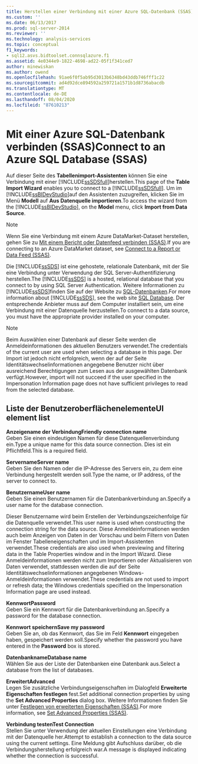 ```yaml
---
title: Herstellen einer Verbindung mit einer Azure SQL-Datenbank (SSAS) | Microsoft-Dokumentation
ms.custom: ''
ms.date: 06/13/2017
ms.prod: sql-server-2014
ms.reviewer: ''
ms.technology: analysis-services
ms.topic: conceptual
f1_keywords:
- sql12.asvs.bidtoolset.connsqlazure.f1
ms.assetid: 4e0344e9-1822-4698-ad22-05f1f341ced7
author: minewiskan
ms.author: owend
ms.openlocfilehash: 91ae6f0f5ab95d3013b6348bd43ddb746fff1c22
ms.sourcegitcommit: ad4d92dce894592a259721a1571b1d8736abacdb
ms.translationtype: MT
ms.contentlocale: de-DE
ms.lasthandoff: 08/04/2020
ms.locfileid: "87610213"
---
```

# <a name="connect-to-an-azure-sql-database-ssas"></a><span data-ttu-id="a17ee-102">Mit einer Azure SQL-Datenbank verbinden (SSAS)</span><span class="sxs-lookup"><span data-stu-id="a17ee-102">Connect to an Azure SQL Database (SSAS)</span></span>
  <span data-ttu-id="a17ee-103">Auf dieser Seite des **Tabellenimport-Assistenten** können Sie eine Verbindung mit einer [!INCLUDE[ssSDSfull](../includes/sssdsfull-md.md)]herstellen.</span><span class="sxs-lookup"><span data-stu-id="a17ee-103">This page of the **Table Import Wizard** enables you to connect to a [!INCLUDE[ssSDSfull](../includes/sssdsfull-md.md)].</span></span> <span data-ttu-id="a17ee-104">Um im [!INCLUDE[ssBIDevStudio](../includes/ssbidevstudio-md.md)]auf den Assistenten zuzugreifen, klicken Sie im Menü **Modell** auf **Aus Datenquelle importieren**.</span><span class="sxs-lookup"><span data-stu-id="a17ee-104">To access the wizard from the [!INCLUDE[ssBIDevStudio](../includes/ssbidevstudio-md.md)], on the **Model** menu, click **Import from Data Source**.</span></span>  
  
> [!NOTE]  
>  <span data-ttu-id="a17ee-105">Wenn Sie eine Verbindung mit einem Azure DataMarket-Dataset herstellen, gehen Sie zu [Mit einem Bericht oder Datenfeed verbinden &#40;SSAS&#41;](connect-to-a-report-or-data-feed-ssas.md).</span><span class="sxs-lookup"><span data-stu-id="a17ee-105">If you are connecting to an Azure DataMarket dataset, see [Connect to a Report or Data Feed &#40;SSAS&#41;](connect-to-a-report-or-data-feed-ssas.md).</span></span>  
  
 <span data-ttu-id="a17ee-106">Die [!INCLUDE[ssSDS](../includes/sssds-md.md)] ist eine gehostete, relationale Datenbank, mit der Sie eine Verbindung unter Verwendung der SQL Server-Authentifizierung herstellen.</span><span class="sxs-lookup"><span data-stu-id="a17ee-106">The [!INCLUDE[ssSDS](../includes/sssds-md.md)] is a hosted, relational database that you connect to by using SQL Server Authentication.</span></span> <span data-ttu-id="a17ee-107">Weitere Informationen zu [!INCLUDE[ssSDS](../includes/sssds-md.md)]finden Sie auf der Website zu [SQL-Datenbanken](https://go.microsoft.com/fwlink/?LinkID=157856).</span><span class="sxs-lookup"><span data-stu-id="a17ee-107">For more information about [!INCLUDE[ssSDS](../includes/sssds-md.md)], see the web site [SQL Database](https://go.microsoft.com/fwlink/?LinkID=157856).</span></span> <span data-ttu-id="a17ee-108">Der entsprechende Anbieter muss auf dem Computer installiert sein, um eine Verbindung mit einer Datenquelle herzustellen.</span><span class="sxs-lookup"><span data-stu-id="a17ee-108">To connect to a data source, you must have the appropriate provider installed on your computer.</span></span>  
  
> [!NOTE]  
>  <span data-ttu-id="a17ee-109">Beim Auswählen einer Datenbank auf dieser Seite werden die Anmeldeinformationen des aktuellen Benutzers verwendet.</span><span class="sxs-lookup"><span data-stu-id="a17ee-109">The credentials of the current user are used when selecting a database in this page.</span></span> <span data-ttu-id="a17ee-110">Der Import ist jedoch nicht erfolgreich, wenn der auf der Seite Identitätswechselinformationen angegebene Benutzer nicht über ausreichend Berechtigungen zum Lesen aus der ausgewählten Datenbank verfügt.</span><span class="sxs-lookup"><span data-stu-id="a17ee-110">However, import will not succeed if the user specified in the Impersonation Information page does not have sufficient privileges to read from the selected database.</span></span>  
  
## <a name="ui-element-list"></a><span data-ttu-id="a17ee-111">Liste der Benutzeroberflächenelemente</span><span class="sxs-lookup"><span data-stu-id="a17ee-111">UI element list</span></span>  
 <span data-ttu-id="a17ee-112">**Anzeigename der Verbindung**</span><span class="sxs-lookup"><span data-stu-id="a17ee-112">**Friendly connection name**</span></span>  
 <span data-ttu-id="a17ee-113">Geben Sie einen eindeutigen Namen für diese Datenquellenverbindung ein.</span><span class="sxs-lookup"><span data-stu-id="a17ee-113">Type a unique name for this data source connection.</span></span> <span data-ttu-id="a17ee-114">Dies ist ein Pflichtfeld.</span><span class="sxs-lookup"><span data-stu-id="a17ee-114">This is a required field.</span></span>  
  
 <span data-ttu-id="a17ee-115">**Servername**</span><span class="sxs-lookup"><span data-stu-id="a17ee-115">**Server name**</span></span>  
 <span data-ttu-id="a17ee-116">Geben Sie den Namen oder die IP-Adresse des Servers ein, zu dem eine Verbindung hergestellt werden soll.</span><span class="sxs-lookup"><span data-stu-id="a17ee-116">Type the name, or IP address, of the server to connect to.</span></span>  
  
 <span data-ttu-id="a17ee-117">**Benutzername**</span><span class="sxs-lookup"><span data-stu-id="a17ee-117">**User name**</span></span>  
 <span data-ttu-id="a17ee-118">Geben Sie einen Benutzernamen für die Datenbankverbindung an.</span><span class="sxs-lookup"><span data-stu-id="a17ee-118">Specify a user name for the database connection.</span></span>  
  
 <span data-ttu-id="a17ee-119">Dieser Benutzername wird beim Erstellen der Verbindungszeichenfolge für die Datenquelle verwendet.</span><span class="sxs-lookup"><span data-stu-id="a17ee-119">This user name is used when constructing the connection string for the data source.</span></span> <span data-ttu-id="a17ee-120">Diese Anmeldeinformationen werden auch beim Anzeigen von Daten in der Vorschau und beim Filtern von Daten im Fenster Tabelleneigenschaften und im Import-Assistenten verwendet.</span><span class="sxs-lookup"><span data-stu-id="a17ee-120">These credentials are also used when previewing and filtering data in the Table Properties window and in the Import Wizard.</span></span> <span data-ttu-id="a17ee-121">Diese Anmeldeinformationen werden nicht zum Importieren oder Aktualisieren von Daten verwendet, stattdessen werden die auf der Seite Identitätswechselinformationen angegebenen Windows-Anmeldeinformationen verwendet.</span><span class="sxs-lookup"><span data-stu-id="a17ee-121">These credentials are not used to import or refresh data; the Windows credentials specified on the Impersonation Information page are used instead.</span></span>  
  
 <span data-ttu-id="a17ee-122">**Kennwort**</span><span class="sxs-lookup"><span data-stu-id="a17ee-122">**Password**</span></span>  
 <span data-ttu-id="a17ee-123">Geben Sie ein Kennwort für die Datenbankverbindung an.</span><span class="sxs-lookup"><span data-stu-id="a17ee-123">Specify a password for the database connection.</span></span>  
  
 <span data-ttu-id="a17ee-124">**Kennwort speichern**</span><span class="sxs-lookup"><span data-stu-id="a17ee-124">**Save my password**</span></span>  
 <span data-ttu-id="a17ee-125">Geben Sie an, ob das Kennwort, das Sie im Feld **Kennwort** eingegeben haben, gespeichert werden soll.</span><span class="sxs-lookup"><span data-stu-id="a17ee-125">Specify whether the password you have entered in the **Password** box is stored.</span></span>  
  
 <span data-ttu-id="a17ee-126">**Datenbankname**</span><span class="sxs-lookup"><span data-stu-id="a17ee-126">**Database name**</span></span>  
 <span data-ttu-id="a17ee-127">Wählen Sie aus der Liste der Datenbanken eine Datenbank aus.</span><span class="sxs-lookup"><span data-stu-id="a17ee-127">Select a database from the list of databases.</span></span>  
  
 <span data-ttu-id="a17ee-128">**Erweitert**</span><span class="sxs-lookup"><span data-stu-id="a17ee-128">**Advanced**</span></span>  
 <span data-ttu-id="a17ee-129">Legen Sie zusätzliche Verbindungseigenschaften im Dialogfeld **Erweiterte Eigenschaften festlegen** fest.</span><span class="sxs-lookup"><span data-stu-id="a17ee-129">Set additional connection properties by using the **Set Advanced Properties** dialog box.</span></span> <span data-ttu-id="a17ee-130">Weitere Informationen finden Sie unter [Festlegen von erweiterten Eigenschaften &#40;SSAS&#41;](set-advanced-properties-ssas.md).</span><span class="sxs-lookup"><span data-stu-id="a17ee-130">For more information, see [Set Advanced Properties &#40;SSAS&#41;](set-advanced-properties-ssas.md).</span></span>  
  
 <span data-ttu-id="a17ee-131">**Verbindung testen**</span><span class="sxs-lookup"><span data-stu-id="a17ee-131">**Test Connection**</span></span>  
 <span data-ttu-id="a17ee-132">Stellen Sie unter Verwendung der aktuellen Einstellungen eine Verbindung mit der Datenquelle her.</span><span class="sxs-lookup"><span data-stu-id="a17ee-132">Attempt to establish a connection to the data source using the current settings.</span></span> <span data-ttu-id="a17ee-133">Eine Meldung gibt Aufschluss darüber, ob die Verbindungsherstellung erfolgreich war.</span><span class="sxs-lookup"><span data-stu-id="a17ee-133">A message is displayed indicating whether the connection is successful.</span></span>  
  
  

